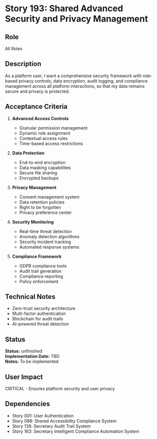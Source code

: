 # Story 193: Shared Advanced Security and Privacy Management

## Role
All Roles

## Description
As a platform user, I want a comprehensive security framework with role-based privacy controls, data encryption, audit logging, and compliance management across all platform interactions, so that my data remains secure and privacy is protected.

## Acceptance Criteria
1. **Advanced Access Controls**
   - Granular permission management
   - Dynamic role assignment
   - Contextual access rules
   - Time-based access restrictions

2. **Data Protection**
   - End-to-end encryption
   - Data masking capabilities
   - Secure file sharing
   - Encrypted backups

3. **Privacy Management**
   - Consent management system
   - Data retention policies
   - Right to be forgotten
   - Privacy preference center

4. **Security Monitoring**
   - Real-time threat detection
   - Anomaly detection algorithms
   - Security incident tracking
   - Automated response systems

5. **Compliance Framework**
   - GDPR compliance tools
   - Audit trail generation
   - Compliance reporting
   - Policy enforcement

## Technical Notes
- Zero-trust security architecture
- Multi-factor authentication
- Blockchain for audit trails
- AI-powered threat detection


## Status
**Status:** unfinished  
**Implementation Date:** TBD  
**Notes:** To be implemented
## User Impact
CRITICAL - Ensures platform security and user privacy

## Dependencies
- Story 001: User Authentication
- Story 088: Shared Accessibility Compliance System
- Story 138: Secretary Audit Trail System
- Story 163: Secretary Intelligent Compliance Automation System